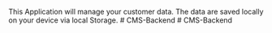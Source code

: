 
This Application will manage your customer data.
The data are saved locally on your device via local Storage.
#   C M S - B a c k e n d  
 #   C M S - B a c k e n d  
 